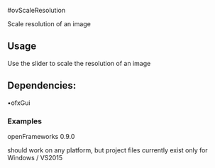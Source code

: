 #ovScaleResolution

Scale resolution of an image

## Usage
Use the slider to scale the resolution of an image


## Dependencies:
•ofxGui

### Examples

openFrameworks 0.9.0

should work on any platform, but project files currently exist only for Windows / VS2015
